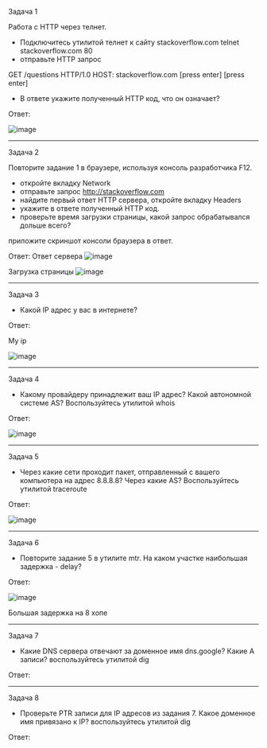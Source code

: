 Задача 1

Работа c HTTP через телнет.

- Подключитесь утилитой телнет к сайту stackoverflow.com telnet stackoverflow.com 80
- отправьте HTTP запрос
  
GET /questions HTTP/1.0
HOST: stackoverflow.com
[press enter]
[press enter]

- В ответе укажите полученный HTTP код, что он означает?

Ответ:

![image](https://user-images.githubusercontent.com/65549218/145683374-97219dc0-8cc1-4ff5-b699-7d28557c734c.png)

_______________________________________________________________________________________________________________________________________________________________________________

Задача 2

Повторите задание 1 в браузере, используя консоль разработчика F12.
- откройте вкладку Network
- отправьте запрос http://stackoverflow.com
- найдите первый ответ HTTP сервера, откройте вкладку Headers
- укажите в ответе полученный HTTP код.
- проверьте время загрузки страницы, какой запрос обрабатывался дольше всего?


приложите скриншот консоли браузера в ответ.

Ответ:
Ответ сервера
![image](https://user-images.githubusercontent.com/65549218/145684087-c938fb5f-531b-429d-a661-b955ccefd6e7.png)

Загрузка страницы
![image](https://user-images.githubusercontent.com/65549218/145684102-c46b75ea-b1e1-4f5f-a662-5d65e5232dd2.png)

_______________________________________________________________________________________________________________________________________________________________________________

Задача 3
 - Какой IP адрес у вас в интернете?

Ответ:

My ip

![image](https://user-images.githubusercontent.com/65549218/145714071-77a90854-3e2a-47f3-8319-2ac175f6c4ba.png)

_______________________________________________________________________________________________________________________________________________________________________________
Задача 4
 - Какому провайдеру принадлежит ваш IP адрес? Какой автономной системе AS? Воспользуйтесь утилитой whois

Ответ:

![image](https://user-images.githubusercontent.com/65549218/145714612-578c6fe2-ce96-465c-8f60-99fc3dcc5c2f.png)

______________________________________________________________________________________________________________________________________________________________________________
Задача 5
 - Через какие сети проходит пакет, отправленный с вашего компьютера на адрес 8.8.8.8? Через какие AS? Воспользуйтесь утилитой traceroute

Ответ:

![image](https://user-images.githubusercontent.com/65549218/145714766-faace4ad-eae7-40c8-b2ae-df9285ff277e.png)

_______________________________________________________________________________________________________________________________________________________________________________
Задача 6
 - Повторите задание 5 в утилите mtr. На каком участке наибольшая задержка - delay?

Ответ:

![image](https://user-images.githubusercontent.com/65549218/145714854-4080a070-dfb0-401c-8cf9-b1e0e5c8f50b.png)

Большая задержка на 8 хопе
_______________________________________________________________________________________________________________________________________________________________________________
Задача 7
 - Какие DNS сервера отвечают за доменное имя dns.google? Какие A записи? воспользуйтесь утилитой dig

Ответ:
______________________________________________________________________________________________________________________________________________________________________________
Задача 8
 - Проверьте PTR записи для IP адресов из задания 7. Какое доменное имя привязано к IP? воспользуйтесь утилитой dig

Ответ:



